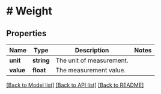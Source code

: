 # # Weight

## Properties

Name | Type | Description | Notes
------------ | ------------- | ------------- | -------------
**unit** | **string** | The unit of measurement. |
**value** | **float** | The measurement value. |

[[Back to Model list]](../../README.md#models) [[Back to API list]](../../README.md#endpoints) [[Back to README]](../../README.md)
